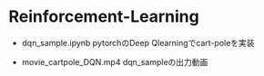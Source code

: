 # Reinforcement-Learning

- dqn_sample.ipynb 
    pytorchのDeep Qlearningでcart-poleを実装

- movie_cartpole_DQN.mp4
    dqn_sampleの出力動画
 
